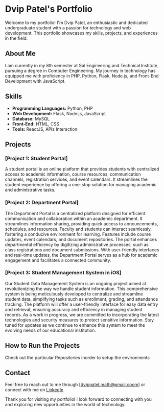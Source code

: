 # Dvip Patel's Portfolio

Welcome to my portfolio! I'm Dvip Patel, an enthusiastic and dedicated undergraduate student with a passion for technology and web development. This portfolio showcases my skills, projects, and experiences in the field.

## About Me

I am currently in my 8th semester at Sal Engineering and Technical Institute, pursuing a degree in Computer Engineering. My journey in technology has equipped me with proficiency in PHP, Python, Flask, Node.js, and Front-End Development with JavaScript.

## Skills

- **Programming Languages:** Python, PHP
- **Web Development:** Flask, Node.js, JavaScript
- **Database:** MySQL
- **Front-End:** HTML, CSS
- **Tools:** ReactJS, APIs Interaction

## Projects

### [Project 1: Student Portal]

A student portal is an online platform that provides students with centralized access to academic information, course resources, communication channels, registration services, and event calendars. It streamlines the student experience by offering a one-stop solution for managing academic and administrative tasks.

### [Project 2: Department Portal]

The Department Portal is a centralized platform designed for efficient communication and collaboration within an academic department. It streamlines information sharing, providing quick access to announcements, schedules, and resources. Faculty and students can interact seamlessly, fostering a conducive environment for learning. Features include course updates, event calendars, and document repositories. The portal enhances departmental efficiency by digitizing administrative processes, such as class registrations and document submissions. With user-friendly interfaces and real-time updates, the Department Portal serves as a hub for academic engagement and facilitates a connected community.

### [Project 3: Student Management System in iOS]

Our Student Data Management System is an ongoing project aimed at revolutionizing the way we handle student information. This comprehensive system is being meticulously developed to centralize and streamline student data, simplifying tasks such as enrollment, grading, and attendance tracking. The platform will offer a user-friendly interface for easy data entry and retrieval, ensuring accuracy and efficiency in managing student records. As a work in progress, we are committed to incorporating the latest technologies and security measures to protect sensitive information. Stay tuned for updates as we continue to enhance this system to meet the evolving needs of our educational institution.

## How to Run the Projects

Check out the particular Repositories inorder to setup the environments

## Contact

Feel free to reach out to me through [dvippatel.math@gmail.coom] or connect with me on [LinkedIn](https://www.linkedin.com/in/dvip-p-1323411a8/).


Thank you for visiting my portfolio! I look forward to connecting with you and exploring new opportunities in the world of technology.
